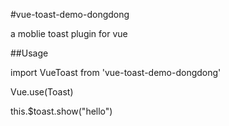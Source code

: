 #vue-toast-demo-dongdong

a moblie toast plugin for vue

##Usage

import VueToast from 'vue-toast-demo-dongdong'

Vue.use(Toast)

this.$toast.show("hello")